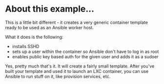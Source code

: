 
# About this example...

This is a little bit different - it creates a very generic container template ready to be used as an Ansible worker host.

What it does is the following:

 - installs SSHD
 - sets up a user within the container so Ansible don't have to log in as root
 - enables public key based auth for the given user and adds it as a sudoer

Yes, pretty much that's it. It will create a fairly small template. After you've built your template and used it to launch
an LXC container, you can use Ansible to run stuff on it, like provision services, etc.

